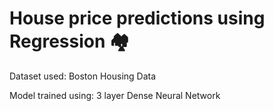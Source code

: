 # House price predictions using Regression 🏘

Dataset used: Boston Housing Data

Model trained using: 3 layer Dense Neural Network
